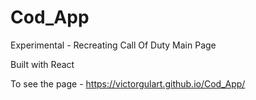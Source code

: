 # Cod_App
Experimental - Recreating Call Of Duty Main Page

Built with React

To see the page - https://victorgulart.github.io/Cod_App/
